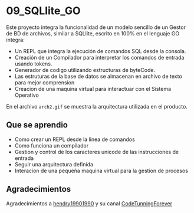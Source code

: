 # 09_SQLlite_GO
Este proyecto integra la funcionalidad de un modelo sencillo de un Gestor de BD de archivos,
similar a SQLlite, escrito en 100% en el lenguaje GO integra:

- Un REPL que integra la ejecución de comandos SQL desde la consola.
- Creación de un Compilador para interpretar los comandos de entrada usando tokens.
- Generador de codigo utilizando estructuras de byteCode.
- Las estruturas de la base de datos se almacenan en archivo de texto para mejor comprension
- Creacion de una maquina virtual para interactuar con el Sistema Operativo

En el archivo `arch2.gif` se muestra la arquitectura utilizada en el producto.

## Que se aprendio
- Como crear un REPL desde la linea de comandos
- Como funciona un compilador
- Gestion y control de los caracteres unicode de las instrucciones de entrada
- Seguir una arquitectura definida
- Interacion de una pequeña maquina virtual para la gestion de procesos

## Agradecimientos
Agradecimientos a [hendry19901990](https://github.com/hendry19901990/db_tutorial/tree/main) y su canal [CodeTunningForever](https://www.youtube.com/@CodeTuningForever) 

